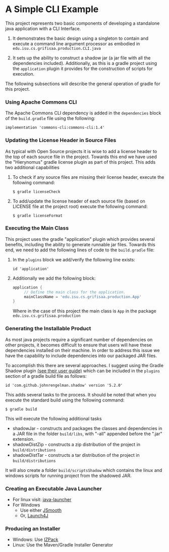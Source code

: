 # A Simple CLI Example

This project represents two basic components of developing
a standalone java application with a CLI Interface.

1. It demonstrates the basic design using a singleton to
   contain and execute a command line argument processor
   as embodied in `edu.isu.cs.grifisaa.production.CLI.java`
   
2. It sets up the ability to construct a shadow jar (a 
   jar file with all the dependencies included).
   Additionally, as this is a gradle project using the
   `application` plugin it provides for the construction
   of scripts for execution.
   
The following subsections will describe the general operation
of gradle for this project.

### Using Apache Commons CLI

The Apache
Commons CLI dependency is added in the `dependencies` block of
the `build.gradle` file using the following:

`implementation 'commons-cli:commons-cli:1.4'`

### Updating the License Header in Source Files

As typical with Open Source projects it is wise to add a license
header to the top of each source file in the project. Towards this
end we have used the "Hierynomus" gradle license plugin as part of
this project. This adds two additional capabilities

1. To check if any source files are missing their license header,
   execute the following command:
   
   `$ gradle licenseCheck`

2. To add/update the license header of each source file (based on
   LICENSE file at the project root) execute the following command:
   
   `$ gradle licenseFormat`
   
### Executing the Main Class

This project uses the gradle "application" plugin which provides
several benefits, including the ability to generate runnable jar
files. Towards this end, we need to add the following lines of code
to the `build.gradle` file:

1. In the `plugins` block we add/verify the following line exists:

   `id 'application'`
   
2. Additionally we add the following block:
   
   ```groovy
   application {
        // Define the main class for the application.
        mainClassName = 'edu.isu.cs.grifisaa.production.App'
   }
   ```
   
   Where in the case of this project the main class is `App` in
   the package `edu.isu.cs.grifisaa.production`
   
### Generating the Installable Product

As most java projects require a significant number of dependencies
on other projects, it becomes difficult to ensure that users will
have these dependencies installed on their machine. In order to
address this issue we have the capability to include dependencies
into our packaged JAR files.

To accomplish this there are several approaches. I suggest using
the Gradle Shadow plugin [(see their user guide)](https://imperceptiblethoughts.com/shadow/introduction/)
which can be included in the `plugins` section of a gradle build
file as follows:

`id 'com.github.johnrengelman.shadow' version '5.2.0'`

This adds several tasks to the process. It should be noted that
when you execute the standard build using the following command:

`$ gradle build`

This will execute the following additional tasks

* shadowJar - constructs and packages the classes and dependencies
  in a JAR file in the folder `build/libs`, with "-all" appended
  before the ".jar" extension.
* shadowDistZip - constructs a zip distribution of the project in
  `build/distributions`
* shadowDistTar - constructs a tar distribution of the project in
  `build/distributions`
  
It will also create a folder `build/scriptsShadow` which contains
the linux and windows scripts for running project from the shadowed
JAR.

### Creating an Executable Java Launcher

* For linux visit: [java-launcher](https://github.com/hausen/java-launcher)
* For Windows
  - Use either [JSmooth](http://jsmooth.sourceforge.net/)
  - Or, [Launch4J](http://launch4j.sourceforge.net/index.html)

### Producing an Installer

* Windows: Use [IZPack](http://izpack.org/)
* Linux: Use the Maven/Gradle Installer Generator
